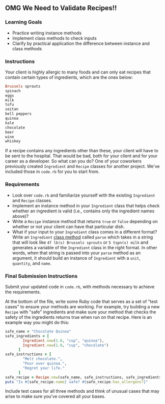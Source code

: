 ## OMG We Need to Validate Recipes!!

### Learning Goals
* Practice writing instance methods
* Implement class methods to check inputs
* Clarify by practical application the difference between instance and class methods

### Instructions
Your client is highly allergic to many foods and can only eat recipes that contain certain types of ingredients, which are the ones below:

```ruby
Brussels sprouts
spinach
eggs
milk
tofu
seitan
bell peppers
quinoa
kale
chocolate
beer
wine
whiskey
```

If a recipe contains any ingredients other than these, your client will have to be sent to the hospital. That would be bad, both for your client and for your career as a developer. So what can you do? One of your coworkers previously created `Ingredient` and `Recipe` classes for another project. We've included those in `code.rb` for you to start from.

### Requirements

* Look over `code.rb` and familiarize yourself with the existing `Ingredient` and `Recipe` classes.
* Implement an instance method in your `Ingredient` class that helps check whether an ingredient is valid (i.e., contains only the ingredient names above)?
* Write a `Recipe` instance method that returns `true` or `false` depending on whether or not your client can have that particular dish.
* What if your input to your `Ingredient` class comes in a different format? Write an `Ingredient` [class method](class-instance-methods) called `parse` which takes in a string that will look like `47 lb(s) Brussels sprouts` or `5 tspn(s) milk` and generates a variable of the `Ingredient` class in the right format. In other words, when that string is passed into your `parse` method as an argument, it should build an instance of `Ingredient` with a `unit`, `quantity`, and `name`.

### Final Submission Instructions
Submit your updated code in `code.rb`, with methods necessary to achieve the requirements.

At the bottom of the file, write some Ruby code that serves as a set of "test cases" to ensure your methods are working. For example, try building a new `Recipe` with "safe" ingredients and make sure your method that checks the safety of the ingredients returns true when run on that recipe. Here is an example way you might do this:

```ruby
safe_name = "Chocolate Quinoa"
safe_ingredients = [
        Ingredient.new(1.0, "cup", "quinoa"),
        Ingredient.new(1.0, "cup", "chocolate")
      ]
safe_instructions = [
        "Melt chocolate.",
        "Pour over quinoa.",
        "Regret your life."
      ]
safe_recipe = Recipe.new(safe_name, safe_instructions, safe_ingredients)
puts "Is #{safe_recipe.name} safe? #{safe_recipe.has_allergens?}"
```

Include test cases for all three methods and think of unusual cases that may arise to make sure you've covered all your bases.
